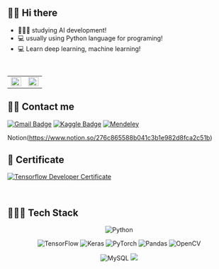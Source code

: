 ## 👋🏻 Hi there  

- 👨🏻‍💼  studying AI development!
- 💻  usually using Python language for programing!
- 💻  Learn deep learning, machine learning!
<br>

<table><tr><td valign="top" width="50%">
<img src="https://github-readme-stats.vercel.app/api?username=Jeong-Kyu&show_icons=true&count_private=true&hide_border=true" align="left" style="width: 100%" />
</td><td valign="top" width="50%">
<img src="https://github-readme-stats.vercel.app/api/top-langs/?username=Jeong-Kyu&hide_border=true&layout=compact" align="left" style="width: 100%" />
</td></tr></table> 

## 🙋‍♂️ Contact me

[![Gmail Badge](https://img.shields.io/badge/Gmail-d14836?style=flat-square&logo=Gmail&logoColor=white&link=mailto:jare92n@gmail.com)](mailto:jare92n@gmail.com)
[![Kaggle Badge](https://img.shields.io/badge/-Kaggle-blue?style=flat-square&logo=Kaggle&logoColor=white&link=https://www.kaggle.com/jare92n)](https://www.kaggle.com/jare92n)
[![Mendeley](https://img.shields.io/badge/Dacon-151F5D?style=flat-square&logo=Mendeley&logoColor=white&link=https://dacon.io/myprofile/416700/home/)](https://dacon.io/myprofile/416700/home/)

Notion(https://www.notion.so/276c865588b041c3b1e982d8fca2c51b)
<br>

## 📑 Certificate

[![Tensorflow Developer Certificate](https://img.shields.io/badge/Tensorflow%20Developer%20Certificate-FF6F00?logo=tensorflow&logoColor=white)](https://www.credential.net/5b55228f-e4f8-48e3-b74c-c846b1c6313c)

<br>

## 👨🏻‍💻 Tech Stack 

<p align="center">
    <img alt="Python" src="https://img.shields.io/badge/python-%2314354C.svg?&style=flat-square&logo=python&logoColor=white"/>
</p>
<p align="center">
    <img alt="TensorFlow" src="https://img.shields.io/badge/TensorFlow-%23FF6F00.svg?&style=flat-square&logo=TensorFlow&logoColor=white" />
    <img alt="Keras" src="https://img.shields.io/badge/Keras-%23D00000.svg?&style=flat-square&logo=Keras&logoColor=white"/>
    <img alt="PyTorch" src="https://img.shields.io/badge/PyTorch-%23EE4C2C.svg?&style=flat-square&logo=PyTorch&logoColor=white" />
    <img alt="Pandas" src="https://img.shields.io/badge/pandas-%23150458.svg?&style=flat-square&logo=pandas&logoColor=white" />
    <img alt="OpenCV" src="https://img.shields.io/badge/opencv-%23white.svg?&style=flat-square&logo=opencv&logoColor=white"/>
</p>
<p align="center">
    <img alt="MySQL" src="https://img.shields.io/badge/mysql-%2300f.svg?&style=flat-square&logo=mysql&logoColor=white"/>   
    <img src="https://img.shields.io/badge/aws-333664?style=flat-square&logo=amazon-aws&logoColor=white"/>

</p>
